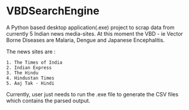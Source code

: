 # VBDSearchEngine
A Python based desktop application(.exe) project to scrap data from currently 5 Indian news media-sites.
At this moment the VBD - ie Vector Borne Diseases are Malaria, Dengue and Japanese Encephalitis.


The news sites are : 

	1. The Times of India
	2. Indian Express
	3. The Hindu
	4. Hindustan Times
	5. Aaj Tak - Hindi

Currently, user just needs to run the .exe file to generate the CSV files which contains the parsed output.